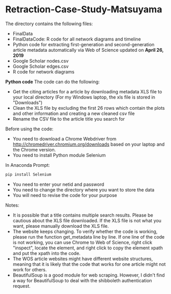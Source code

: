 # Retraction-Case-Study-Matsuyama
The directory contains the following files:
* FinalData
* FinalDataCode: R code for all network diagrams and timeline
* Python code for extracting first-generation and second-generation article metadata automatically via Web of Science updated on **April 26, 2019**
* Google Scholar nodes.csv
* Google Scholar edges.csv
* R code for network diagrams

**Python code**
The code can do the following:
* Get the citing articles for a article by downloading metadata XLS file to your local directory (For my Windows laptop, the xls file is stored in "Downloads")
* Clean the XLS file by excluding the first 26 rows which contain the plots and other information and creating a new cleaned csv file
* Rename the CSV file to the article title you search for

Before using the code:
* You need to download a Chrome Webdriver from http://chromedriver.chromium.org/downloads based on your laptop and the Chrome version.
* You need to install Python module Selenium

In Anaconda Prompt:
```bash
pip install Selenium
```

* You need to enter your netid and password
* You need to change the directory where you want to store the data
* You will need to revise the code for your purpose

Notes:
* It is possible that a title contains multiple search results. Please be cautious about the XLS file downloaded. If the XLS file is not what you want, please manually download the XLS file.
* The website keeps changing. To verify whether the code is working, please run the function get_metadata line by line. If one line of the code is not working, you can use Chrome to Web of Science, right click "inspect", locate the element, and right click to copy the element xpath and put the xpath into the code.
* The WOS article websites might have different website structures, meaning that it is likely that the code that works for one article might not work for others. 
* BeautifulSoup is a good module for web scraping. However, I didn't find a way for BeautifulSoup to deal with the shibboleth authentication request. 

